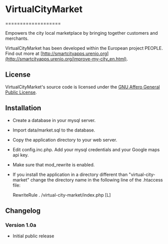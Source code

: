 # VirtualCityMarket
===================

Empowers the city local marketplace by bringing together customers and merchants.

VirtualCityMarket has been developed within the European project PEOPLE. Find out more at [http://smartcityapps.urenio.org](http://smartcityapps.urenio.org/improve-my-city_en.html).

## License
VirtualCityMarket's source code is licensed under the [GNU Affero General Public License](https://www.gnu.org/licenses/agpl.html).

## Installation
* Create a database in your mysql server.
* Import data/market.sql to the database.
* Copy the application directory to your web server.
* Edit config.inc.php. Add your mysql credentials and your Google maps api key.
* Make sure that mod_rewrite is enabled.
* If you install the application in a directory different than "virtual-city-market" change the directory name in the following line of the .htaccess file:

  RewriteRule . /virtual-city-market/index.php [L]

## Changelog

### Version 1.0a
* Initial public release
